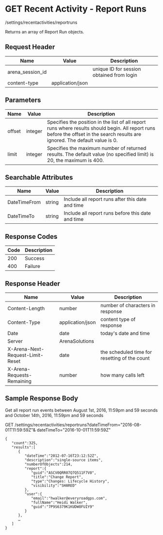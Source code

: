 # GET Recent Activity - Report Runs
/settings/recentactivities/reportruns

Returns an array of Report Run objects.

## Request Header

| Name<br> | Value<br> | Description<br> |
|  --- |  --- |  --- | 
| arena_session_id<br> |   | unique ID for session obtained from login<br> |
| content-type<br> | application/json<br> |   |

## Parameters

| Name<br> | Value<br> | Description<br> |
|  --- |  --- |  --- | 
| offset<br> | integer<br> | Specifies the position in the list of all report runs where results should begin. All report runs before the offset in the search results are ignored. The default value is 0.<br> |
| limit<br> | integer<br> | Specifies the maximum number of returned results. The default value \(no specified limit\) is 20, the maximum is 400.<br> |

## Searchable Attributes

| Name<br> | Value<br> | Description<br> |
|  --- |  --- |  --- | 
| DateTimeFrom<br> | string<br> | Include all report runs after this date and time<br> |
| DateTimeTo<br> | string<br> | Include all report runs before this date and time<br> |

## Response Codes

| Code<br> | Description<br> |
|  --- |  --- | 
| 200<br> | Success<br> |
| 400<br> | Failure<br> |

## Response Header

| Name<br> | Value<br> | Description<br> |
|  --- |  --- |  --- | 
| Content-Length<br> | number<br> | number of characters in response<br> |
| Content-Type<br> | application/json<br> | content type of response<br> |
| Date<br> | date<br> | today's date and time<br> |
| Server<br> | ArenaSolutions<br> |   |
| X-Arena-Next-Request-Limit-Reset<br> | date<br> | the scheduled time for resetting of the count<br> |
| X-Arena-Requests-Remaining<br> | number<br> | how many calls left<br> |

## Sample Response Body
Get all report run events between August 1st, 2016, 11:59pm and 59 seconds and October 14th, 2016, 11:59pm and 59 seconds

GET /settings/recentactivities/reportruns?dateTimeFrom="2016-08-01T11:59:59Z"& dateTimeTo="2016-10-01T11:59:59Z"

```
{  
   "count":325,
   "results":[  
      {  
         "dateTime":"2012-07-16T23:12:52Z",
         "description":"single-source items",
         "numberOfObjects":214,
         "report":{  
            "guid":"ASCV0QRR07Q7Q511F7V0",
            "title":"Change Report",
            "type":"Changes: Lifecycle History",
            "visibility":"SHARED"
         },
         "user":{  
            "email":"hwalker@everyroadgps.com",
            "fullName":"Heidi Walker",
            "guid":"7P9S6379K1KUDW8FUIY9"
         }
      },
      …
   ]
}
```
